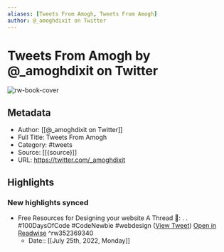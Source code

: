 ```yaml
---
aliases: [Tweets From Amogh, Tweets From Amogh]
author: @_amoghdixit on Twitter
---
```

# Tweets From Amogh by @_amoghdixit on Twitter

![rw-book-cover](https://pbs.twimg.com/profile_images/1479490913353228288/DnG8wF9I.jpg)

## Metadata
- Author: [[@_amoghdixit on Twitter]]
- Full Title: Tweets From Amogh
- Category: #tweets
- Source: [[{source}]]
- URL: https://twitter.com/_amoghdixit

## Highlights
### New highlights synced
- Free Resources for Designing your website 
  A Thread 🧵: 
  .
  .
  #100DaysOfCode #CodeNewbie #webdesign ([View Tweet](https://twitter.com/_amoghdixit/status/1301811544024514561)) [Open in Readwise](https://readwise.io/open/352369340) ^rw352369340
    - Date:: [[July 25th, 2022, Monday]]
